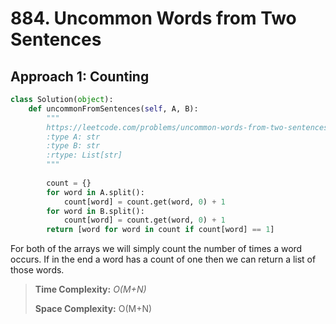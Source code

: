 # 884. Uncommon Words from Two Sentences

## Approach 1: Counting

```python
class Solution(object):
    def uncommonFromSentences(self, A, B):
        """
        https://leetcode.com/problems/uncommon-words-from-two-sentences/description/
        :type A: str
        :type B: str
        :rtype: List[str]
        """
        
        count = {}
        for word in A.split():
            count[word] = count.get(word, 0) + 1
        for word in B.split():
            count[word] = count.get(word, 0) + 1
        return [word for word in count if count[word] == 1]
```

For both of the arrays we will simply count the number of times a word occurs. If in the end a word has a count of one then we can return a list of those words.

> **Time Complexity:** _O\(M+N\)_
>
> **Space Complexity:** O\(M+N\)

